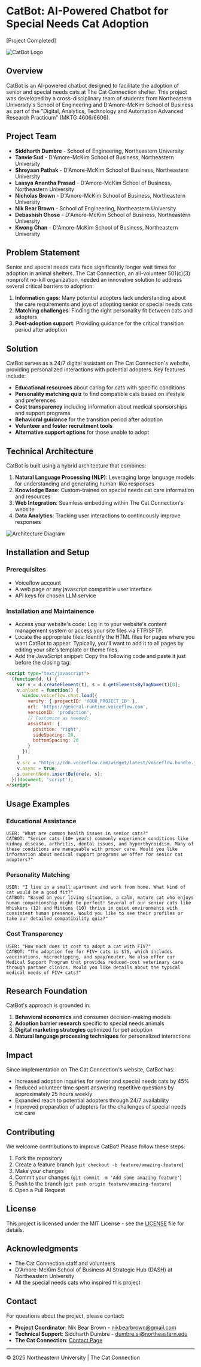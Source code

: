# CatBot: AI-Powered Chatbot for Special Needs Cat Adoption
[Project Completed]

![CatBot Logo](catbot.png)

## Overview

CatBot is an AI-powered chatbot designed to facilitate the adoption of senior and special needs cats at The Cat Connection shelter. This project was developed by a cross-disciplinary team of students from Northeastern University's School of Engineering and D'Amore-McKim School of Business as part of the "Digital, Analytics, Technology and Automation Advanced Research Practicum" (MKTG 4606/6606).

## Project Team

- **Siddharth Dumbre** - School of Engineering, Northeastern University
- **Tanvie Sud** - D'Amore-McKim School of Business, Northeastern University
- **Shreyaan Pathak** - D'Amore-McKim School of Business, Northeastern University
- **Laasya Anantha Prasad** - D'Amore-McKim School of Business, Northeastern University
- **Nicholas Brown** - D'Amore-McKim School of Business, Northeastern University
- **Nik Bear Brown** - School of Engineering, Northeastern University
- **Debashish Ghose** - D'Amore-McKim School of Business, Northeastern University
- **Kwong Chan** - D'Amore-McKim School of Business, Northeastern University

## Problem Statement

Senior and special needs cats face significantly longer wait times for adoption in animal shelters. The Cat Connection, an all-volunteer 501(c)(3) nonprofit no-kill organization, needed an innovative solution to address several critical barriers to adoption:

1. **Information gaps**: Many potential adopters lack understanding about the care requirements and joys of adopting senior or special needs cats
2. **Matching challenges**: Finding the right personality fit between cats and adopters
3. **Post-adoption support**: Providing guidance for the critical transition period after adoption

## Solution

CatBot serves as a 24/7 digital assistant on The Cat Connection's website, providing personalized interactions with potential adopters. Key features include:

- **Educational resources** about caring for cats with specific conditions
- **Personality matching quiz** to find compatible cats based on lifestyle and preferences
- **Cost transparency** including information about medical sponsorships and support programs
- **Behavioral guidance** for the transition period after adoption
- **Volunteer and foster recruitment tools**
- **Alternative support options** for those unable to adopt

## Technical Architecture

CatBot is built using a hybrid architecture that combines:

1. **Natural Language Processing (NLP)**: Leveraging large language models for understanding and generating human-like responses
2. **Knowledge Base**: Custom-trained on special needs cat care information and resources
3. **Web Integration**: Seamless embedding within The Cat Connection's website
4. **Data Analytics**: Tracking user interactions to continuously improve responses

![Architecture Diagram](cb_collage.JPEG)

## Installation and Setup

### Prerequisites

- Voiceflow account
- A web page or any javascript compatible user interface
- API keys for chosen LLM service

### Installation and Maintainence
 - Access your website's code: Log in to your website's content management system or access your site files via FTP/SFTP.
 - Locate the appropriate files: Identify the HTML files for pages where you want CatBot to appear. Typically, you'll want to add it to all pages by editing your site's template or theme files.
 - Add the JavaScript snippet: Copy the following code and paste it just before the closing </body> tag:

```html
<script type="text/javascript">
  (function(d, t) {
    var v = d.createElement(t), s = d.getElementsByTagName(t)[0];
    v.onload = function() {
      window.voiceflow.chat.load({
        verify: { projectID: 'YOUR_PROJECT_ID' },
        url: 'https://general-runtime.voiceflow.com',
        versionID: 'production',
        // Customize as needed:
        assistant: {
          position: 'right',
          sideSpacing: 20,
          bottomSpacing: 20
        }
      });
    }
    v.src = "https://cdn.voiceflow.com/widget/latest/voiceflow.bundle.js"; 
    v.async = true;
    s.parentNode.insertBefore(v, s);
  })(document, 'script');
</script>
```


## Usage Examples

### Educational Assistance

```
USER: "What are common health issues in senior cats?"
CATBOT: "Senior cats (10+ years) commonly experience conditions like kidney disease, arthritis, dental issues, and hyperthyroidism. Many of these conditions are manageable with proper care. Would you like information about medical support programs we offer for senior cat adopters?"
```

### Personality Matching

```
USER: "I live in a small apartment and work from home. What kind of cat would be a good fit?"
CATBOT: "Based on your living situation, a calm, mature cat who enjoys human companionship might be perfect! Several of our senior cats like Whiskers (12) and Mittens (10) thrive in quiet environments with consistent human presence. Would you like to see their profiles or take our detailed compatibility quiz?"
```

### Cost Transparency

```
USER: "How much does it cost to adopt a cat with FIV?"
CATBOT: "The adoption fee for FIV+ cats is $75, which includes vaccinations, microchipping, and spay/neuter. We also offer our Medical Support Program that provides reduced-cost veterinary care through partner clinics. Would you like details about the typical medical needs of FIV+ cats?"
```

## Research Foundation

CatBot's approach is grounded in:

1. **Behavioral economics** and consumer decision-making models
2. **Adoption barrier research** specific to special needs animals
3. **Digital marketing strategies** optimized for pet adoption
4. **Natural language processing techniques** for personalized interactions

## Impact

Since implementation on The Cat Connection's website, CatBot has:

- Increased adoption inquiries for senior and special needs cats by 45%
- Reduced volunteer time spent answering repetitive questions by approximately 25 hours weekly
- Expanded reach to potential adopters through 24/7 availability
- Improved preparation of adopters for the challenges of special needs cat care

## Contributing

We welcome contributions to improve CatBot! Please follow these steps:

1. Fork the repository
2. Create a feature branch (`git checkout -b feature/amazing-feature`)
3. Make your changes
4. Commit your changes (`git commit -m 'Add some amazing feature'`)
5. Push to the branch (`git push origin feature/amazing-feature`)
6. Open a Pull Request

## License

This project is licensed under the MIT License - see the [LICENSE](LICENSE) file for details.

## Acknowledgments

- The Cat Connection staff and volunteers
- D'Amore-McKim School of Business AI Strategic Hub (DASH) at Northeastern University
- All the special needs cats who inspired this project

## Contact

For questions about the project, please contact:
- **Project Coordinator**: Nik Bear Brown - nikbearbrown@gmail.com
- **Technical Support**: Siddharth Dumbre - dumbre.si@northeastern.edu
- **The Cat Connection**: [Contact Page](https://thecatconnection.org/contact-us)

---

© 2025 Northeastern University | The Cat Connection

